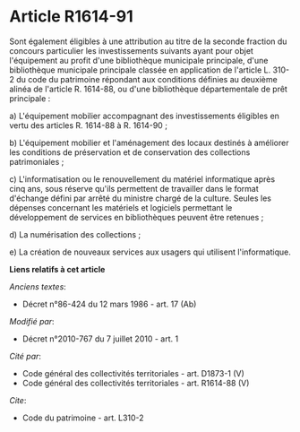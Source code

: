 # Article R1614-91

Sont également éligibles à une attribution au titre de la seconde fraction du concours particulier les investissements
suivants ayant pour objet l'équipement au profit d'une bibliothèque municipale principale, d'une bibliothèque municipale
principale classée en application de l'article L. 310-2 du code du patrimoine répondant aux conditions définies au deuxième
alinéa de l'article R. 1614-88, ou d'une bibliothèque départementale de prêt principale : 

a) L'équipement mobilier accompagnant des investissements éligibles en vertu des articles R. 1614-88 à R. 1614-90 ; 

b) L'équipement mobilier et l'aménagement des locaux destinés à améliorer les conditions de préservation et de conservation
des collections patrimoniales ; 

c) L'informatisation ou le renouvellement du matériel informatique après cinq ans, sous réserve qu'ils permettent de
travailler dans le format d'échange défini par arrêté du ministre chargé de la culture. Seules les dépenses concernant les
matériels et logiciels permettant le développement de services en bibliothèques peuvent être retenues ; 

d) La numérisation des collections ; 

e) La création de nouveaux services aux usagers qui utilisent l'informatique.

**Liens relatifs à cet article**

_Anciens textes_:

  - Décret n°86-424 du 12 mars 1986 - art. 17 (Ab)

_Modifié par_:

  - Décret n°2010-767 du 7 juillet 2010 - art. 1

_Cité par_:

  - Code général des collectivités territoriales - art. D1873-1 (V)
  - Code général des collectivités territoriales - art. R1614-88 (V)

_Cite_:

  - Code du patrimoine - art. L310-2
